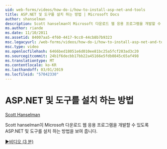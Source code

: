 ```yaml
---
uid: web-forms/videos/how-do-i/how-to-install-asp-net-and-tools
title: ASP.NET 및 도구를 설치 하는 방법 | Microsoft Docs
author: shanselman
description: Scott hanselman이 Microsoft 다운로드 웹 응용 프로그램을 개발할 수 있도록 ASP.NET 및 도구를 설치 하는 방법을 보여 줍니다.
ms.author: riande
ms.date: 11/10/2011
ms.assetid: 84007aa5-4f60-4417-9cc0-44cb8b7b9323
msc.legacyurl: /web-forms/videos/how-do-i/how-to-install-asp-net-and-tools
msc.type: video
ms.openlocfilehash: 6466bed18051e6d010ee81bc25a5fcf203ad3c20
ms.sourcegitcommit: 24b1f6decbb17bb22a45166e5fdb0845c65af498
ms.translationtype: MT
ms.contentlocale: ko-KR
ms.lasthandoff: 03/01/2019
ms.locfileid: "57042330"
---
```

<a name="how-to-install-aspnet-and-tools"></a>ASP.NET 및 도구를 설치 하는 방법
====================
[Scott Hanselman](https://github.com/shanselman)

Scott hanselman이 Microsoft 다운로드 웹 응용 프로그램을 개발할 수 있도록 ASP.NET 및 도구를 설치 하는 방법을 보여 줍니다.

[&#9654;비디오 (3 분)](https://channel9.msdn.com/Blogs/ASP-NET-Site-Videos/how-to-install-asp-net-and-tools)
